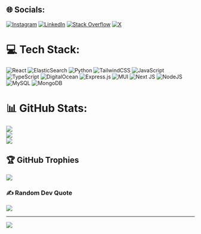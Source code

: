 
## 🌐 Socials:
[![Instagram](https://img.shields.io/badge/Instagram-%23E4405F.svg?logo=Instagram&logoColor=white)](https://instagram.com/sukrutnrvd) [![LinkedIn](https://img.shields.io/badge/LinkedIn-%230077B5.svg?logo=linkedin&logoColor=white)](https://linkedin.com/in/sukrutanriverdi) [![Stack Overflow](https://img.shields.io/badge/-Stackoverflow-FE7A16?logo=stack-overflow&logoColor=white)](https://stackoverflow.com/users/20469716) [![X](https://img.shields.io/badge/X-black.svg?logo=X&logoColor=white)](https://x.com/sukrutnrvd) 

# 💻 Tech Stack:
![React](https://img.shields.io/badge/react-%2320232a.svg?style=for-the-badge&logo=react&logoColor=%2361DAFB) ![ElasticSearch](https://img.shields.io/badge/-ElasticSearch-005571?style=for-the-badge&logo=elasticsearch) ![Python](https://img.shields.io/badge/python-3670A0?style=for-the-badge&logo=python&logoColor=ffdd54) ![TailwindCSS](https://img.shields.io/badge/tailwindcss-%2338B2AC.svg?style=for-the-badge&logo=tailwind-css&logoColor=white) ![JavaScript](https://img.shields.io/badge/javascript-%23323330.svg?style=for-the-badge&logo=javascript&logoColor=%23F7DF1E) ![TypeScript](https://img.shields.io/badge/typescript-%23007ACC.svg?style=for-the-badge&logo=typescript&logoColor=white) ![DigitalOcean](https://img.shields.io/badge/DigitalOcean-%230167ff.svg?style=for-the-badge&logo=digitalOcean&logoColor=white) ![Express.js](https://img.shields.io/badge/express.js-%23404d59.svg?style=for-the-badge&logo=express&logoColor=%2361DAFB) ![MUI](https://img.shields.io/badge/MUI-%230081CB.svg?style=for-the-badge&logo=mui&logoColor=white) ![Next JS](https://img.shields.io/badge/Next-black?style=for-the-badge&logo=next.js&logoColor=white) ![NodeJS](https://img.shields.io/badge/node.js-6DA55F?style=for-the-badge&logo=node.js&logoColor=white) ![MySQL](https://img.shields.io/badge/mysql-4479A1.svg?style=for-the-badge&logo=mysql&logoColor=white) ![MongoDB](https://img.shields.io/badge/MongoDB-%234ea94b.svg?style=for-the-badge&logo=mongodb&logoColor=white)
# 📊 GitHub Stats:
![](https://github-readme-stats.vercel.app/api?username=Hugo0o0&theme=github_dark&hide_border=false&include_all_commits=false&count_private=false)<br/>
![](https://github-readme-streak-stats.herokuapp.com/?user=Hugo0o0&theme=github_dark&hide_border=false)<br/>
![](https://github-readme-stats.vercel.app/api/top-langs/?username=Hugo0o0&theme=github_dark&hide_border=false&include_all_commits=false&count_private=false&layout=compact)

## 🏆 GitHub Trophies
![](https://github-profile-trophy.vercel.app/?username=Hugo0o0&theme=github_dark&no-frame=true&no-bg=false&margin-w=4)

### ✍️ Random Dev Quote
![](https://quotes-github-readme.vercel.app/api?type=horizontal&theme=radical)

---
[![](https://visitcount.itsvg.in/api?id=Hugo0o0&icon=0&color=0)](https://visitcount.itsvg.in)

<!-- Proudly created with GPRM ( https://gprm.itsvg.in ) -->
